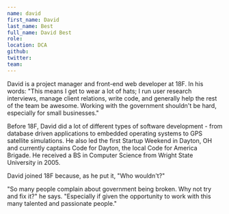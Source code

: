 ```yaml
---
name: david
first_name: David
last_name: Best
full_name: David Best
role:
location: DCA
github:
twitter:
team:
---
```


David is a project manager and front-end web developer at 18F. In his words: "This means I get to wear a lot of hats; I run user research interviews, manage client relations, write code, and generally help the rest of the team be awesome.	Working with the government shouldn't be hard, especially for small businesses."

Before 18F, David did a lot of different types of software development - from database driven applications to embedded operating systems to GPS satellite simulations. He also led the first Startup Weekend in Dayton, OH and currently captains Code for Dayton, the local Code for America Brigade. He received a BS in Computer Science from Wright State University in 2005.

David joined 18F because, as he put it, "Who wouldn't?"

"So many people complain about government being broken. Why not try and fix it?" he says. "Especially if given the opportunity to work with this many talented and passionate people."
